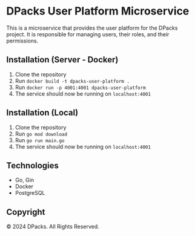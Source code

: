 # DPacks User Platform Microservice
This is a microservice that provides the user platform for the DPacks project. It is responsible for managing users, their roles, and their permissions.

## Installation (Server - Docker)
1. Clone the repository
2. Run `docker build -t dpacks-user-platform .`
3. Run `docker run -p 4001:4001 dpacks-user-platform`
4. The service should now be running on `localhost:4001`

## Installation (Local)
1. Clone the repository
2. Run `go mod download`
3. Run `go run main.go`
4. The service should now be running on `localhost:4001`

## Technologies
- Go, Gin
- Docker
- PostgreSQL

## Copyright
© 2024 DPacks. All Rights Reserved.
